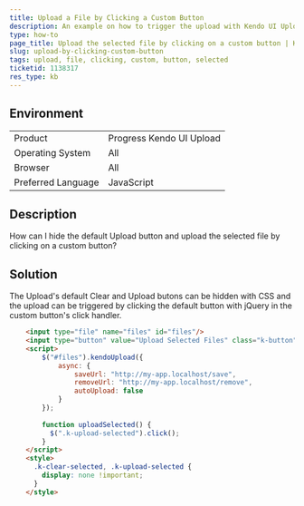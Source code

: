 ```yaml
---
title: Upload a File by Clicking a Custom Button
description: An example on how to trigger the upload with Kendo UI Upload by clicking a custom button.
type: how-to
page_title: Upload the selected file by clicking on a custom button | Kendo UI Upload
slug: upload-by-clicking-custom-button
tags: upload, file, clicking, custom, button, selected
ticketid: 1138317
res_type: kb
---
```


## Environment

<table>
 <tr>
  <td>Product</td>
  <td>Progress Kendo UI Upload</td>
 </tr>
 <tr>
  <td>Operating System</td>
  <td>All</td>
 </tr>
 <tr>
  <td>Browser</td>
  <td>All</td>
 </tr>
 <tr>
  <td>Preferred Language</td>
  <td>JavaScript</td>
 </tr>
</table>

## Description

How can I hide the default Upload button and upload the selected file by clicking on a custom button?

## Solution

The Upload's default Clear and Upload butons can be hidden with CSS and the upload can be triggered by clicking the default button with jQuery in the custom button's click handler.  

```html
	<input type="file" name="files" id="files"/>
	<input type="button" value="Upload Selected Files" class="k-button" onclick="uploadSelected()"  />
	<script>
		$("#files").kendoUpload({
			async: {
				saveUrl: "http://my-app.localhost/save",
				removeUrl: "http://my-app.localhost/remove",
				autoUpload: false
			}
		});
	  
		function uploadSelected() {
		  $(".k-upload-selected").click();
		}
	</script>
	<style>  
	  .k-clear-selected, .k-upload-selected {
		display: none !important;
	  } 
	</style>
```
